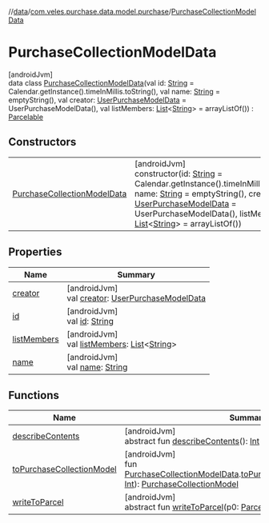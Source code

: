 //[data](../../../index.md)/[com.veles.purchase.data.model.purchase](../index.md)/[PurchaseCollectionModelData](index.md)

# PurchaseCollectionModelData

[androidJvm]\
data class [PurchaseCollectionModelData](index.md)(val id: [String](https://kotlinlang.org/api/latest/jvm/stdlib/kotlin/-string/index.html) = Calendar.getInstance().timeInMillis.toString(), val name: [String](https://kotlinlang.org/api/latest/jvm/stdlib/kotlin/-string/index.html) = emptyString(), val creator: [UserPurchaseModelData](../../com.veles.purchase.data.model.user/-user-purchase-model-data/index.md) = UserPurchaseModelData(), val listMembers: [List](https://kotlinlang.org/api/latest/jvm/stdlib/kotlin.collections/-list/index.html)&lt;[String](https://kotlinlang.org/api/latest/jvm/stdlib/kotlin/-string/index.html)&gt; = arrayListOf()) : [Parcelable](https://developer.android.com/reference/kotlin/android/os/Parcelable.html)

## Constructors

| | |
|---|---|
| [PurchaseCollectionModelData](-purchase-collection-model-data.md) | [androidJvm]<br>constructor(id: [String](https://kotlinlang.org/api/latest/jvm/stdlib/kotlin/-string/index.html) = Calendar.getInstance().timeInMillis.toString(), name: [String](https://kotlinlang.org/api/latest/jvm/stdlib/kotlin/-string/index.html) = emptyString(), creator: [UserPurchaseModelData](../../com.veles.purchase.data.model.user/-user-purchase-model-data/index.md) = UserPurchaseModelData(), listMembers: [List](https://kotlinlang.org/api/latest/jvm/stdlib/kotlin.collections/-list/index.html)&lt;[String](https://kotlinlang.org/api/latest/jvm/stdlib/kotlin/-string/index.html)&gt; = arrayListOf()) |

## Properties

| Name | Summary |
|---|---|
| [creator](creator.md) | [androidJvm]<br>val [creator](creator.md): [UserPurchaseModelData](../../com.veles.purchase.data.model.user/-user-purchase-model-data/index.md) |
| [id](id.md) | [androidJvm]<br>val [id](id.md): [String](https://kotlinlang.org/api/latest/jvm/stdlib/kotlin/-string/index.html) |
| [listMembers](list-members.md) | [androidJvm]<br>val [listMembers](list-members.md): [List](https://kotlinlang.org/api/latest/jvm/stdlib/kotlin.collections/-list/index.html)&lt;[String](https://kotlinlang.org/api/latest/jvm/stdlib/kotlin/-string/index.html)&gt; |
| [name](name.md) | [androidJvm]<br>val [name](name.md): [String](https://kotlinlang.org/api/latest/jvm/stdlib/kotlin/-string/index.html) |

## Functions

| Name | Summary |
|---|---|
| [describeContents](../../com.veles.purchase.data.room.table/-sku-photo-entity/index.md#-1578325224%2FFunctions%2F-70787932) | [androidJvm]<br>abstract fun [describeContents](../../com.veles.purchase.data.room.table/-sku-photo-entity/index.md#-1578325224%2FFunctions%2F-70787932)(): [Int](https://kotlinlang.org/api/latest/jvm/stdlib/kotlin/-int/index.html) |
| [toPurchaseCollectionModel](../to-purchase-collection-model.md) | [androidJvm]<br>fun [PurchaseCollectionModelData](index.md).[toPurchaseCollectionModel](../to-purchase-collection-model.md)(count: [Int](https://kotlinlang.org/api/latest/jvm/stdlib/kotlin/-int/index.html)): [PurchaseCollectionModel](../../../../domain/domain/com.veles.purchase.domain.model.purchase/-purchase-collection-model/index.md) |
| [writeToParcel](../../com.veles.purchase.data.room.table/-sku-photo-entity/index.md#-1754457655%2FFunctions%2F-70787932) | [androidJvm]<br>abstract fun [writeToParcel](../../com.veles.purchase.data.room.table/-sku-photo-entity/index.md#-1754457655%2FFunctions%2F-70787932)(p0: [Parcel](https://developer.android.com/reference/kotlin/android/os/Parcel.html), p1: [Int](https://kotlinlang.org/api/latest/jvm/stdlib/kotlin/-int/index.html)) |
